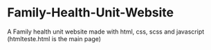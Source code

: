 # Family-Health-Unit-Website
A Family health unit website made with html, css, scss and javascript
(htmlteste.html is the main page)
